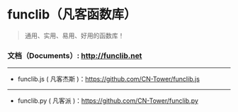 # funclib（凡客函数库）
> 通用、实用、易用、好用的函数库！

### 文档（Documents）: http://funclib.net

-------------------------------------------------------------------------------
- funclib.js ( 凡客杰斯 )：https://github.com/CN-Tower/funclib.js

-------------------------------------------------------------------------------
- funclib.py ( 凡客派 )：https://github.com/CN-Tower/funclib.py
